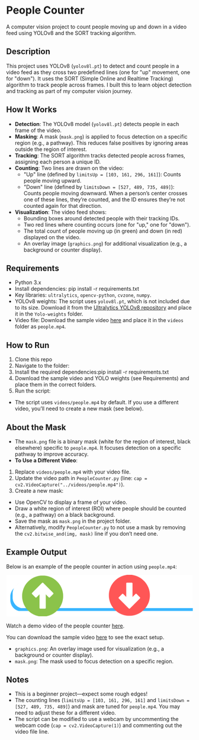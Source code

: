 # People Counter
A computer vision project to count people moving up and down in a video feed using YOLOv8 and the SORT tracking algorithm.

## Description
This project uses YOLOv8 (`yolov8l.pt`) to detect and count people in a video feed as they cross two predefined lines (one for "up" movement, one for "down"). It uses the SORT (Simple Online and Realtime Tracking) algorithm to track people across frames. I built this to learn object detection and tracking as part of my computer vision journey.

## How It Works
- **Detection**: The YOLOv8 model (`yolov8l.pt`) detects people in each frame of the video.
- **Masking**: A mask (`mask.png`) is applied to focus detection on a specific region (e.g., a pathway). This reduces false positives by ignoring areas outside the region of interest.
- **Tracking**: The SORT algorithm tracks detected people across frames, assigning each person a unique ID.
- **Counting**: Two lines are drawn on the video:
  - "Up" line (defined by `limitsUp = [103, 161, 296, 161]`): Counts people moving upward.
  - "Down" line (defined by `limitsDown = [527, 489, 735, 489]`): Counts people moving downward.
  When a person’s center crosses one of these lines, they’re counted, and the ID ensures they’re not counted again for that direction.
- **Visualization**: The video feed shows:
  - Bounding boxes around detected people with their tracking IDs.
  - Two red lines where counting occurs (one for "up," one for "down").
  - The total count of people moving up (in green) and down (in red) displayed on the video.
  - An overlay image (`graphics.png`) for additional visualization (e.g., a background or counter display).

## Requirements
- Python 3.x
- Install dependencies: pip install -r requirements.txt
- Key libraries: `ultralytics`, `opencv-python`, `cvzone`, `numpy`.
- YOLOv8 weights: The script uses `yolov8l.pt`, which is not included due to its size. Download it from the [Ultralytics YOLOv8 repository](https://github.com/ultralytics/ultralytics) and place it in the `Yolo-weights` folder.
- Video file: Download the sample video [here](https://drive.google.com/file/d/1xU1xGgcy9VUeXx7a6uAcLJqCINY7b5ox/view?usp=sharing) and place it in the `videos` folder as `people.mp4`.

## How to Run
1. Clone this repo
2. Navigate to the folder:
3. Install the required dependencies:pip install -r requirements.txt
4. Download the sample video and YOLO weights (see Requirements) and place them in the correct folders.
5. Run the script:
- The script uses `videos/people.mp4` by default. If you use a different video, you’ll need to create a new mask (see below).

## About the Mask
- The `mask.png` file is a binary mask (white for the region of interest, black elsewhere) specific to `people.mp4`. It focuses detection on a specific pathway to improve accuracy.
- **To Use a Different Video**:
1. Replace `videos/people.mp4` with your video file.
2. Update the video path in `PeopleCounter.py` (line: `cap = cv2.VideoCapture("../videos/people.mp4")`).
3. Create a new mask:
  - Use OpenCV to display a frame of your video.
  - Draw a white region of interest (ROI) where people should be counted (e.g., a pathway) on a black background.
  - Save the mask as `mask.png` in the project folder.
- Alternatively, modify `PeopleCounter.py` to not use a mask by removing the `cv2.bitwise_and(img, mask)` line if you don’t need one.

## Example Output
Below is an example of the people counter in action using `people.mp4`:

![People Counter Example](graphics.png)

Watch a demo video of the people counter [here](https://drive.google.com/file/d/1jevZbW2ajGglYFEK8lskSAHmHVNkCVp1/view?usp=sharing).

You can download the sample video [here](https://drive.google.com/file/d/1xU1xGgcy9VUeXx7a6uAcLJqCINY7b5ox/view?usp=sharing) to see the exact setup.

- `graphics.png`: An overlay image used for visualization (e.g., a background or counter display).
- `mask.png`: The mask used to focus detection on a specific region.

## Notes
- This is a beginner project—expect some rough edges!
- The counting lines (`limitsUp = [103, 161, 296, 161]` and `limitsDown = [527, 489, 735, 489]`) and mask are tuned for `people.mp4`. You may need to adjust these for a different video.
- The script can be modified to use a webcam by uncommenting the webcam code (`cap = cv2.VideoCapture(1)`) and commenting out the video file line.